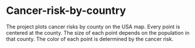 # Cancer-risk-by-country
The project plots cancer risks by county on the USA map. Every point is centered at the county. The size of each point depends on the population 
in that county. The color of each point is determined by the cancer risk. 
